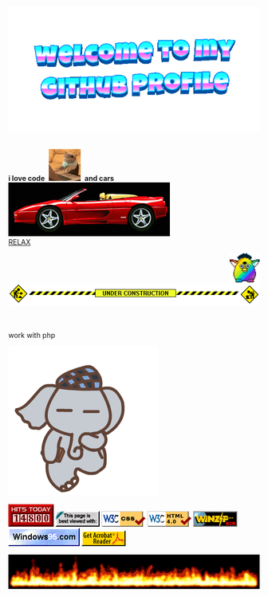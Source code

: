<div align="center">
	<img src="welcome-header.gif" alt="welcome to my github profile">
	<br>
	<br>
</div>

**i love code**&nbsp;&nbsp;![](cat-typing.gif)&nbsp;&nbsp;**and cars**&nbsp;&nbsp;![](XOHR.gif)
<br>
[RELAX](https://youtu.be/2_ANCiQOEfw?si=FMYfoBYyNKDvUpjJ)
<br>

<img src="party-furby.gif" align="right" width="60">

<br>

![](under-construction.gif)

<br>

<br>
work with php

![](2HvN.gif)
<br>

![](counter.gif) ![](badge1.gif) ![](badge2.gif) ![](badge3.png) ![](badge4.gif) ![](badge5.gif) ![](badge6.gif)

![](flames.gif)
